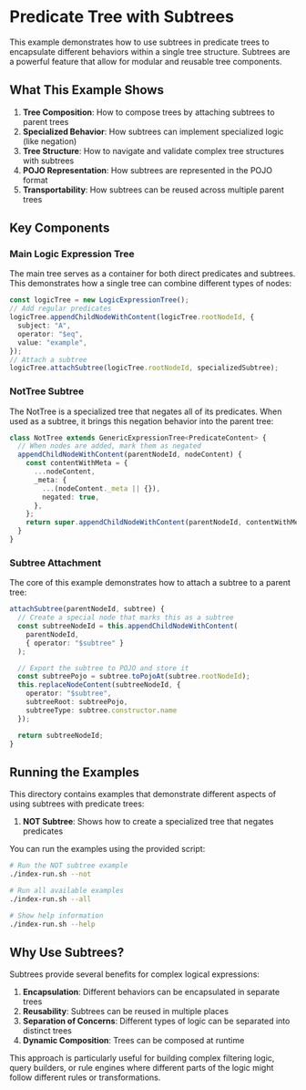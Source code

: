 # Predicate Tree with Subtrees

This example demonstrates how to use subtrees in predicate trees to encapsulate different behaviors within a single tree structure. Subtrees are a powerful feature that allow for modular and reusable tree components.

## What This Example Shows

1. **Tree Composition**: How to compose trees by attaching subtrees to parent trees
2. **Specialized Behavior**: How subtrees can implement specialized logic (like negation)
3. **Tree Structure**: How to navigate and validate complex tree structures with subtrees
4. **POJO Representation**: How subtrees are represented in the POJO format
5. **Transportability**: How subtrees can be reused across multiple parent trees

## Key Components

### Main Logic Expression Tree

The main tree serves as a container for both direct predicates and subtrees. This demonstrates how a single tree can combine different types of nodes:

```typescript
const logicTree = new LogicExpressionTree();
// Add regular predicates
logicTree.appendChildNodeWithContent(logicTree.rootNodeId, {
  subject: "A",
  operator: "$eq",
  value: "example",
});
// Attach a subtree
logicTree.attachSubtree(logicTree.rootNodeId, specializedSubtree);
```

### NotTree Subtree

The NotTree is a specialized tree that negates all of its predicates. When used as a subtree, it brings this negation behavior into the parent tree:

```typescript
class NotTree extends GenericExpressionTree<PredicateContent> {
  // When nodes are added, mark them as negated
  appendChildNodeWithContent(parentNodeId, nodeContent) {
    const contentWithMeta = {
      ...nodeContent,
      _meta: {
        ...(nodeContent._meta || {}),
        negated: true,
      },
    };
    return super.appendChildNodeWithContent(parentNodeId, contentWithMeta);
  }
}
```

### Subtree Attachment

The core of this example demonstrates how to attach a subtree to a parent tree:

```typescript
attachSubtree(parentNodeId, subtree) {
  // Create a special node that marks this as a subtree
  const subtreeNodeId = this.appendChildNodeWithContent(
    parentNodeId,
    { operator: "$subtree" }
  );

  // Export the subtree to POJO and store it
  const subtreePojo = subtree.toPojoAt(subtree.rootNodeId);
  this.replaceNodeContent(subtreeNodeId, {
    operator: "$subtree",
    subtreeRoot: subtreePojo,
    subtreeType: subtree.constructor.name
  });

  return subtreeNodeId;
}
```

## Running the Examples

This directory contains examples that demonstrate different aspects of using subtrees with predicate trees:

1. **NOT Subtree**: Shows how to create a specialized tree that negates predicates

You can run the examples using the provided script:

```bash
# Run the NOT subtree example
./index-run.sh --not

# Run all available examples
./index-run.sh --all

# Show help information
./index-run.sh --help
```

## Why Use Subtrees?

Subtrees provide several benefits for complex logical expressions:

1. **Encapsulation**: Different behaviors can be encapsulated in separate trees
2. **Reusability**: Subtrees can be reused in multiple places
3. **Separation of Concerns**: Different types of logic can be separated into distinct trees
4. **Dynamic Composition**: Trees can be composed at runtime

This approach is particularly useful for building complex filtering logic, query builders, or rule engines where different parts of the logic might follow different rules or transformations.
